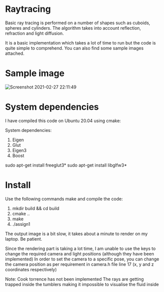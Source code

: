 
# Raytracing
Basic ray tracing is performed on a number of shapes such as cuboids, spheres and cylinders.
The algorithm takes into account reflection, refraction and light diffusion. 

It is a basic implementation which takes a lot of time to run but the code is quite simple to comprehend. You can also find some sample images attached. 

# Sample image
![Screenshot 2021-02-27 22:11:49](https://user-images.githubusercontent.com/44134658/84021200-c77e6680-a9a1-11ea-8b38-1aea139da8ae.png)
# System dependencies

I have compiled this code on Ubuntu 20.04 using cmake:

System dependencies:
1. Eigen
2. Glut
3. Eigen3
4. Boost

sudo apt-get install freeglut3*
sudo apt-get install libglfw3*

# Install

Use the following commands make and compile the code:
1. mkdir build && cd build
2. cmake ..
3. make
4. ./assign1

The output image is a bit slow, it takes about a minute to render on my laptop. Be patient.

Since the rendering part is taking a lot time, I am unable to use the keys to change the required camera and light positions (although they have been implemented)
In order to set the camera to a specific pose, you can change the camera position as per requirement in camera.h file line 17 (x, y and z coordinates respectively)

Note: Cook torrence has not been implemented
      The rays are getting trapped inside the tumblers making it impossible to visualise the fluid inside

